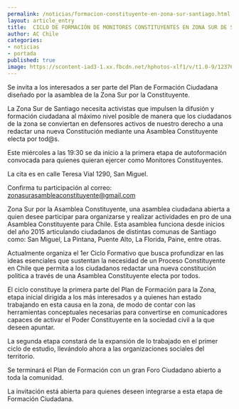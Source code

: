 ```yaml
---
permalink: /noticias/formacion-constituyente-en-zona-sur-santiago.html
layout: article_entry
title:  CICLO DE FORMACIÓN DE MONITORES CONSTITUYENTES EN ZONA SUR DE SANTIAGO.
author: AC Chile
categories: 
- noticias
- portada
published: true
image: https://scontent-iad3-1.xx.fbcdn.net/hphotos-xlf1/v/t1.0-9/12376835_10153980131331397_815945748903168307_n.jpg?oh=41291cecc338c17d44a0707744287a54&oe=57873E8E
---
```


Se invita a los interesados a ser parte del Plan de Formación Ciudadana diseñado por la asamblea de la Zona Sur por la Constituyente.

La Zona Sur de Santiago necesita activistas que impulsen la difusión y formación ciudadana al máximo nivel posible de manera que los ciudadanos de la zona se conviertan en defensores activos de nuestro derecho a una redactar una nueva Constitución mediante una Asamblea Constituyente electa por tod@s.

Este miércoles a las 19:30 se da inicio a la primera etapa de autoformación convocada para quienes quieran ejercer como Monitores Constituyentes.

La cita es en calle Teresa Vial 1290, San Miguel.

Confirma tu participación al correo: zonasurasambleaconstituyente@gmail.com

Zona Sur por la Asamblea Constituyente, una asamblea ciudadana abierta a quien desee participar para organizarse y realizar actividades en pro de una Asamblea Constituyente para Chile. Esta asamblea funciona desde inicios del año 2015 articulando ciudadanos de distintas comunas de Santiago como: San Miguel, La Pintana, Puente Alto, La Florida, Paine, entre otras. 

Actualmente organiza el 1er Ciclo Formativo que busca profundizar en las ideas esenciales que sustentan la necesidad de un Proceso Constituyente en Chile que permita a los ciudadanos redactar una nueva constitución politica a través de una Asamblea Constituyente electa por todos.

El ciclo constituye la primera parte del Plan de Formación para la Zona, etapa inicial dirigida a los más interesados y a quienes han estado trabajando en esta causa en la zona, de modo de contar con las herramientas conceptuales necesarias para convertirse en comunicadores capaces de activar el Poder Constituyente en la sociedad civil a la que deseen apuntar.

La segunda etapa constará de la expansión de lo trabajado en el primer ciclo de estudio, llevándolo ahora a las organizaciones sociales del territorio.

Se terminará el Plan de Formación con un gran Foro Ciudadano abierto a toda la comunidad.

La invitación está abierta para quienes deseen integrarse a esta etapa de Formación Ciudadana.
